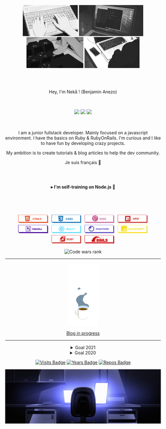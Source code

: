 <div align="center">

  <div>
    <img src="https://raw.githubusercontent.com/Nekall/Nekall/main/img/tg1tld.gif" max-width="220" height="100" alt="computing">
    <img src="https://raw.githubusercontent.com/Nekall/Nekall/main/img/r1kgx8.gif" max-width="220" height="100" alt="computing">
    <img src="https://raw.githubusercontent.com/Nekall/Nekall/main/img/0238eb.gif" max-width="220" height="100" alt="computing">
    <img src="https://raw.githubusercontent.com/Nekall/Nekall/main/img/vsfa0d.gif" max-width="220" height="100" alt="computing">
  </div>
  <br/>
  <br/>
  <br/>
  <p>
    Hey, I'm Nekå !
    (Benjamin Anezo)
  </p>
  <br/>
  <br/>
  <div>
    <a href="https://twitter.com/36Qm7p5CGz"><img src="https://img.icons8.com/ios-filled/808080/twitter.svg"/></a>
    <a href="https://codepen.io/LilNeka"><img src="https://img.icons8.com/ios-filled/808080/codepen.svg"/></a>
    <a href="www.linkedin.com/in/benjamin-anezo-40b83b216"><img src="https://img.icons8.com/ios-filled/808080/linkedin.svg"/></a>
  </div>
  <br/>
  <br/>
  <p>
    I am a junior fullstack developer. Mainly focused on a javascript environment. I have the basics on Ruby & RubyOnRails.
    I'm curious and I like to have fun by developing crazy projects.
  </p>
  <p>
    My ambition is to create tutorials & blog articles to help the dev community.
  </p>
  <p>
    Je suis français 🥖
  </p>
  <br/>
  <br/>
  <p>
    <b> ▸ I'm self-training on Node.js 🧠</b>
  </p>
  <br/>
  <br/>
  <br/>
  <p> 
    <img src="https://raw.githubusercontent.com/Nekall/Nekall/main/img/html.png" style="max-width:100%;" height="30">
    <img src="https://raw.githubusercontent.com/Nekall/Nekall/main/img/css.png" style="max-width:100%;" height="30">
    <img src="https://raw.githubusercontent.com/Nekall/Nekall/main/img/sass.png" style="max-width:100%;" height="30">
    <img src="https://raw.githubusercontent.com/Nekall/Nekall/main/img/npm.png" style="max-width:100%;" height="30">
    <img src="https://raw.githubusercontent.com/Nekall/Nekall/main/img/heroku.png" style="max-width:100%;" height="30">
    <img src="https://raw.githubusercontent.com/Nekall/Nekall/main/img/react.png" style="max-width:100%;" height="30">
    <img src="https://raw.githubusercontent.com/Nekall/Nekall/main/img/insomnia.png" style="max-width:100%;" height="30">
    <img src="https://raw.githubusercontent.com/Nekall/Nekall/main/img/javascript.png" style="max-width:100%;" height="30">
    <img src="https://raw.githubusercontent.com/Nekall/Nekall/main/img/ruby.png" style="max-width:100%;" height="30">
    <img src="https://raw.githubusercontent.com/Nekall/Nekall/main/img/ror.png" style="max-width:100%;" height="30">
  </p>


  <img src="https://www.codewars.com/users/Nek%C3%A5/badges/small" alt="Code wars rank"/>

  <!--[![Top Langs](https://github-readme-stats.vercel.app/api/top-langs/?username=nekall&layout=compact&title_color=333&text_color=777)]()-->




  ___

  <p>
    <img src="https://raw.githubusercontent.com/Nekall/Nekall/main/img/coffe.gif" height="200"/>
    <p><a href="https://medium.com/@nekall" target="_blank">Blog in progress</a></p>
  </p>

  ***

  <details close>
  <summary>Goal 2021</summary>
  <br/>
  Become a developer.
  And more...
  </details>

  <details close>
  <br/>
  <summary>Goal 2020</summary>
  Covided.
  </details>


  [![Visits Badge](https://badges.pufler.dev/visits/nekall/nekall?style=flat-square&color=black&logo=github&a=0)](https://badges.pufler.dev)
  [![Years Badge](https://badges.pufler.dev/years/nekall?style=flat-square&color=black&logo=github&a=0)](https://badges.pufler.dev)
  [![Repos Badge](https://badges.pufler.dev/repos/nekall?style=flat-square&color=black&logo=github&a=0)](https://badges.pufler.dev)


</div>
<img src="https://raw.githubusercontent.com/Nekall/Nekall/main/img/chair-and-pc.PNG" alt="computer and chair">
